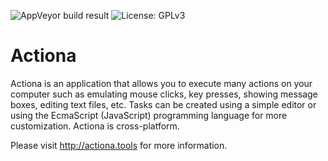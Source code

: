 ![AppVeyor build result](https://ci.appveyor.com/api/projects/status/32r7s2skrgm9ubva?svg=true) ![License: GPLv3](https://img.shields.io/badge/license-GPLv3-blue)

Actiona
======

Actiona is an application that allows you to execute many actions on your
computer such as emulating mouse clicks, key presses, showing message boxes,
editing text files, etc. Tasks can be created using a simple editor or using
the EcmaScript (JavaScript) programming language for more customization.
Actiona is cross-platform.

Please visit http://actiona.tools for more information.

